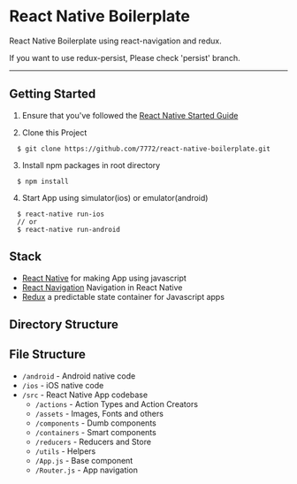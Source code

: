 # React Native Boilerplate
React Native Boilerplate using react-navigation and redux.

If you want to use redux-persist, Please check 'persist' branch.

---

## Getting Started
1. Ensure that you've followed the [React Native Started Guide](https://facebook.github.io/react-native/docs/getting-started.html)

2. Clone this Project
```
  $ git clone https://github.com/7772/react-native-boilerplate.git
```

3. Install npm packages in root directory
```
  $ npm install
```

4. Start App using simulator(ios) or emulator(android)
```
  $ react-native run-ios
  // or
  $ react-native run-android
```

## Stack
- [React Native](https://facebook.github.io/react-native/) for making App using javascript
- [React Navigation](https://reactnavigation.org/) Navigation in React Native
- [Redux](https://redux.js.org/) a predictable state container for Javascript apps

## Directory Structure

## File Structure
- `/android` - Android native code
- `/ios` - iOS native code
- `/src` - React Native App codebase
  - `/actions` - Action Types and Action Creators
  - `/assets` - Images, Fonts and others
  - `/components` - Dumb components
  - `/containers` - Smart components
  - `/reducers` - Reducers and Store
  - `/utils` - Helpers
  - `/App.js` - Base component
  - `/Router.js` - App navigation







